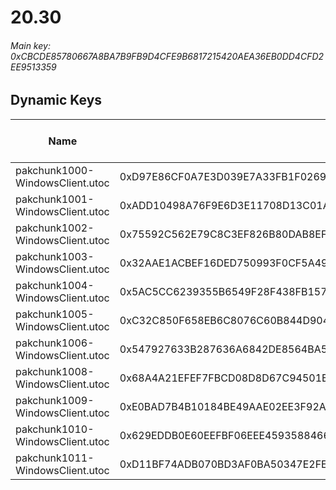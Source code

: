 # 20.30

###### *Main key: 0xCBCDE85780667A8BA7B9FB9D4CFE9B6817215420AEA36EB0DD4CFD2EE9513359*

## Dynamic Keys

| Name                            | Key                                                                | High Res Textures |
|---------------------------------|--------------------------------------------------------------------|-------------------|
| pakchunk1000-WindowsClient.utoc | 0xD97E86CF0A7E3D039E7A33FB1F0269F7C68EF694D50E75FFB79A5EE566B85B21 | ❌                 |
| pakchunk1001-WindowsClient.utoc | 0xADD10498A76F9E6D3E11708D13C01A2F75CEBD559F2DD31539F6582A3E0ACF08 | ❌                 |
| pakchunk1002-WindowsClient.utoc | 0x75592C562E79C8C3EF826B80DAB8EF9720E5C92AD038AF30987DDA6BAF70B59A | ❌                 |
| pakchunk1003-WindowsClient.utoc | 0x32AAE1ACBEF16DED750993F0CF5A494F1F0CF3250719EFD51CBDBD54A94A54A8 | ❌                 |
| pakchunk1004-WindowsClient.utoc | 0x5AC5CC6239355B6549F28F438FB157B1A2AF1CD787C9DAF6909122C0F4483305 | ❌                 |
| pakchunk1005-WindowsClient.utoc | 0xC32C850F658EB6C8076C60B844D904BCB14D81B65685199CBBC9501E0D140453 | ❌                 |
| pakchunk1006-WindowsClient.utoc | 0x547927633B287636A6842DE8564BA52FBB0CA6C464C3D65C09C4A0BAFF5B6523 | ❌                 |
| pakchunk1008-WindowsClient.utoc | 0x68A4A21EFEF7FBCD08D8D67C94501B57B091C9118EE0B37D27B6BA823879D5BE | ❌                 |
| pakchunk1009-WindowsClient.utoc | 0xE0BAD7B4B10184BE49AAE02EE3F92AD438216F8FF7E796113ADDDC89783ECAC1 | ❌                 |
| pakchunk1010-WindowsClient.utoc | 0x629EDDB0E60EEFBF06EEE4593588466A0D9D893EF4BE1BB68405AF933BED1E38 | ❌                 |
| pakchunk1011-WindowsClient.utoc | 0xD11BF74ADB070BD3AF0BA50347E2FE08B833EB713EA8699EFB3C3AB1E6DDDAE7 | ❌                 |
